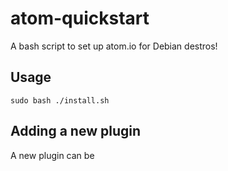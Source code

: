 # atom-quickstart
A bash script to set up atom.io for Debian destros!

## Usage

```
sudo bash ./install.sh
```

## Adding a new plugin

A new plugin can be 
